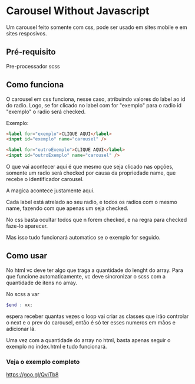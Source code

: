 # Carousel Without Javascript

Um carousel feito somente com css, pode ser usado em sites mobile e em sites resposivos.

## Pré-requisito

Pre-processador scss

## Como funciona

O carousel em css funciona, nesse caso, atribuindo valores do label ao id do radio.
Logo, se for clicado no label com for "exemplo" para o radio id "exemplo" o radio será checked.

Exemplo:
```html
<label for="exemplo">CLIQUE AQUI</label>
<input id="exemplo" name="carousel" />

<label for="outroExemplo">CLIQUE AQUI</label>
<input id="outroExemplo" name="carousel" />
```
O que vai acontecer aqui é que mesmo que seja clicado nas opções, somente um radio será checked por causa da propriedade
name, que recebe o identificador carousel.

A magica acontece justamente aqui.

Cada label está atrelado ao seu radio, e todos os radios com o mesmo name, fazendo com que apenas um seja checked.

No css basta ocultar todos que n forem checked, e na regra para checked faze-lo aparecer.

Mas isso tudo funcionará automatico se o exemplo for seguido.

## Como usar

No html vc deve ter algo que traga a quantidade do lenght do array. Para que funcione automaticamente, vc deve sincronizar o scss com a quantidade de itens no array.

No scss a var
```scss
$end : xx;
````
espera receber quantas vezes o loop vai criar as classes que irão controlar o next e o prev do carousel, então é só ter esses numeros em mãos e adicionar lá.

Uma vez com a quantidade do array no html, basta apenas seguir o exemplo no index.html e tudo funcionará.

### Veja o exemplo completo
https://goo.gl/QviTb8
